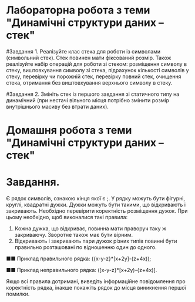 # Лабораторна робота з теми "Динамічні структури даних – стек"

#Завдання 1.
Реалізуйте клас стека для роботи із символами (символьний стек). Стек повинен мати фіксований розмір. Також реалізуйте набір операцій для роботи зі стеком: розміщення символу в стеку, виштовхування символу зі стека, підрахунок кількості символів у стеку, перевірку чи порожній стек, перевірку повний стек, очищення стека, отримання без виштовхування верхнього символу в стеку.

#Завдання 2.
Змініть стек із першого завдання зі статичного типу на динамічний (при нестачі вільного місця потрібно змінити розмір внутрішнього масиву без втрати даних).


# Домашня робота з теми "Динамічні структури даних – стек"

# Завдання.

Є рядок символів, ознакою кінця якої є ;. У рядку можуть бути фігурні, круглі, квадратні дужки. Дужки можуть бути такими, що відкривають і закривають.
Необхідно перевірити коректність розміщення дужок. При цьому необхідно, щоб виконалися такі правила:
1. Кожна дужка, що відкриває, повинна мати праворуч таку ж закриваючу. Зворотне також має бути вірним.
2. Відкривають і закривають пари дужок різних типів повинні бути правильно розташовані по відношенню один до одного.

■■ Приклад правильного рядка: ({x-y-z}*[x+2y]-(z+4x));

■■ Приклад неправильного рядка: ([x-y-z}*[x+2y)-{z+4x)].

Якщо всі правила дотримані, виведіть інформаційне повідомлення про коректність рядка, інакше покажіть рядок до місця виникнення першої помилки.
